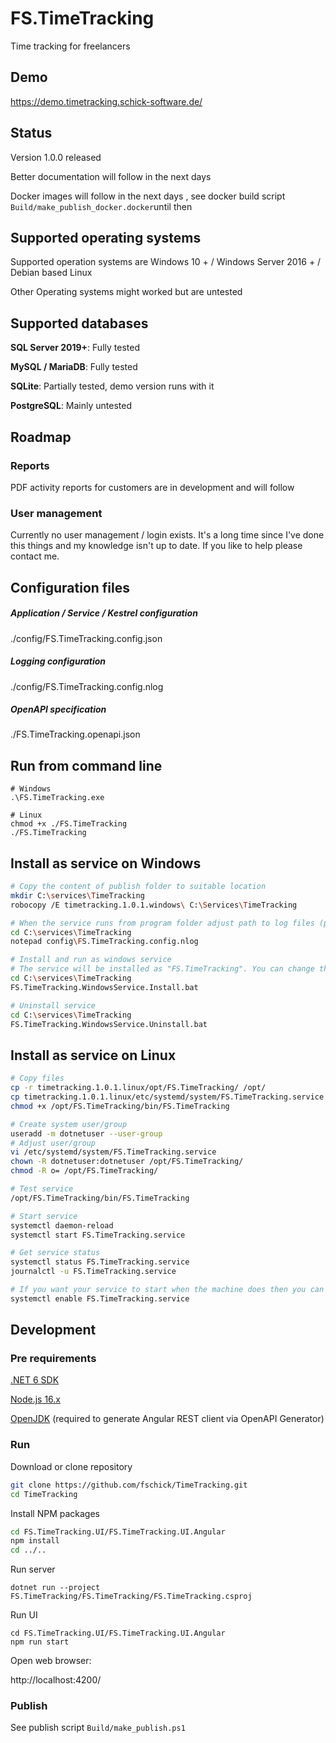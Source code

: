# FS.TimeTracking

Time tracking for freelancers

## Demo

https://demo.timetracking.schick-software.de/

## Status

Version 1.0.0 released

Better documentation will follow in the next days

Docker images will follow in the next days , see docker build script `Build/make_publish_docker.docker`until then

## Supported operating systems

Supported operation systems are Windows 10 + / Windows Server 2016 + / Debian based Linux

Other Operating systems might worked but are untested

## Supported databases

**SQL Server 2019+**: Fully tested

**MySQL / MariaDB**: Fully tested

**SQLite**: Partially tested, demo version runs with it

**PostgreSQL**: Mainly untested

## Roadmap

### Reports

PDF activity reports for customers are in development and will follow

### User management

Currently no user management / login exists. It's a long time since I've done this things and my knowledge isn't up to date. If you like to help please contact me.

## Configuration files

##### Application / Service / Kestrel configuration

./config/FS.TimeTracking.config.json

##### Logging configuration

./config/FS.TimeTracking.config.nlog

##### OpenAPI specification

./FS.TimeTracking.openapi.json

## Run from command line

```shell
# Windows
.\FS.TimeTracking.exe

# Linux
chmod +x ./FS.TimeTracking
./FS.TimeTracking
```

## Install as service on Windows

```bash
# Copy the content of publish folder to suitable location
mkdir C:\services\TimeTracking
robocopy /E timetracking.1.0.1.windows\ C:\Services\TimeTracking

# When the service runs from program folder adjust path to log files (programm folder isn't writeable!)
cd C:\services\TimeTracking
notepad config\FS.TimeTracking.config.nlog

# Install and run as windows service
# The service will be installed as "FS.TimeTracking". You can change the name in the .bat file
cd C:\services\TimeTracking
FS.TimeTracking.WindowsService.Install.bat

# Uninstall service
cd C:\services\TimeTracking
FS.TimeTracking.WindowsService.Uninstall.bat
```

## Install as service on Linux

```bash
# Copy files
cp -r timetracking.1.0.1.linux/opt/FS.TimeTracking/ /opt/
cp timetracking.1.0.1.linux/etc/systemd/system/FS.TimeTracking.service /etc/systemd/system
chmod +x /opt/FS.TimeTracking/bin/FS.TimeTracking

# Create system user/group
useradd -m dotnetuser --user-group
# Adjust user/group
vi /etc/systemd/system/FS.TimeTracking.service
chown -R dotnetuser:dotnetuser /opt/FS.TimeTracking/
chmod -R o= /opt/FS.TimeTracking/

# Test service
/opt/FS.TimeTracking/bin/FS.TimeTracking

# Start service
systemctl daemon-reload
systemctl start FS.TimeTracking.service

# Get service status
systemctl status FS.TimeTracking.service
journalctl -u FS.TimeTracking.service

# If you want your service to start when the machine does then you can use
systemctl enable FS.TimeTracking.service
```

## Development

### Pre requirements

[.NET 6 SDK](https://dotnet.microsoft.com/en-us/download)

[Node.js 16.x](https://nodejs.org/en/)

[OpenJDK](https://docs.microsoft.com/en-us/java/openjdk/download) (required to generate Angular REST client via OpenAPI Generator)

### Run

Download or clone repository

```bash
git clone https://github.com/fschick/TimeTracking.git
cd TimeTracking
```

Install NPM packages

```bash
cd FS.TimeTracking.UI/FS.TimeTracking.UI.Angular
npm install
cd ../..
```

Run server

```
dotnet run --project FS.TimeTracking/FS.TimeTracking/FS.TimeTracking.csproj
```

Run UI

```
cd FS.TimeTracking.UI/FS.TimeTracking.UI.Angular
npm run start
```

Open web browser:

http://localhost:4200/

### Publish

See publish script `Build/make_publish.ps1`
